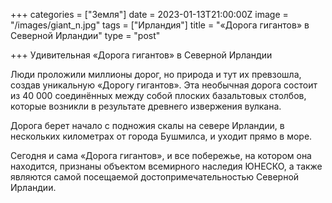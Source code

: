 +++
categories = ["Земля"]
date = 2023-01-13T21:00:00Z
image = "/images/giant_n.jpg"
tags = ["Ирландия"]
title = "«Дорога гигантов» в Северной Ирландии"
type = "post"

+++
Удивительная «Дорога гигантов» в Северной Ирландии  
  
Люди проложили миллионы дорог, но природа и тут их превзошла, создав уникальную «Дорогу гигантов». Эта необычная дорога состоит из 40 000 соединённых между собой плоских базальтовых столбов, которые возникли в результате древнего извержения вулкана.   
  
Дорога берет начало с подножия скалы на севере Ирландии, в нескольких километрах от города Бушмилса, и уходит прямо в море.  
  
Сегодня и сама «Дорога гигантов», и все побережье, на котором она находится, признаны объектом всемирного наследия ЮНЕСКО, а также являются самой посещаемой достопримечательностью Северной Ирландии.
